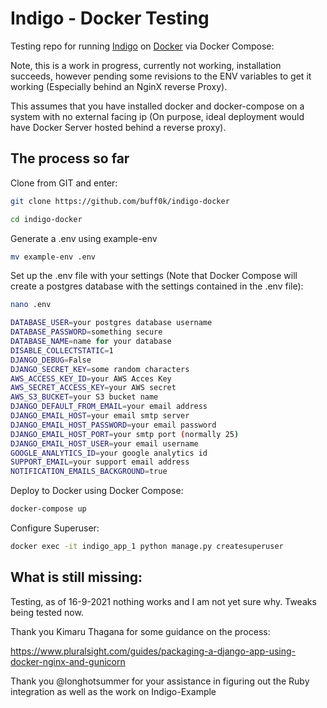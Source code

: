 # Indigo - Docker Testing

Testing repo for running [Indigo](https://github.com/laws-africa/indigo) on [Docker](https://docker.io) via Docker Compose:

Note, this is a work in progress, currently not working, installation succeeds, however pending some revisions to the ENV variables to get it working (Especially behind an NginX reverse Proxy).

This assumes that you have installed docker and docker-compose on a system with no external facing ip (On purpose, ideal deployment would have Docker Server hosted behind a reverse proxy).

## The process so far

Clone from GIT and enter:

```bash
git clone https://github.com/buff0k/indigo-docker
```

```bash
cd indigo-docker
```

Generate a .env using example-env

```bash
mv example-env .env
```

Set up the .env file with your settings (Note that Docker Compose will create a postgres database with the settings contained in the .env file):

```bash
nano .env
```

```bash
DATABASE_USER=your postgres database username
DATABASE_PASSWORD=something secure
DATABASE_NAME=name for your database
DISABLE_COLLECTSTATIC=1
DJANGO_DEBUG=False
DJANGO_SECRET_KEY=some random characters
AWS_ACCESS_KEY_ID=your AWS Acces Key
AWS_SECRET_ACCESS_KEY=your AWS secret
AWS_S3_BUCKET=your S3 bucket name
DJANGO_DEFAULT_FROM_EMAIL=your email address
DJANGO_EMAIL_HOST=your email smtp server
DJANGO_EMAIL_HOST_PASSWORD=your email password
DJANGO_EMAIL_HOST_PORT=your smtp port (normally 25)
DJANGO_EMAIL_HOST_USER=your email username
GOOGLE_ANALYTICS_ID=your google analytics id
SUPPORT_EMAIL=your support email address
NOTIFICATION_EMAILS_BACKGROUND=true
```

Deploy to Docker using Docker Compose:

```bash
docker-compose up
```

Configure Superuser:

```bash
docker exec -it indigo_app_1 python manage.py createsuperuser
```

## What is still missing:

Testing, as of 16-9-2021 nothing works and I am not yet sure why. Tweaks being tested now.

Thank you Kimaru Thagana for some guidance on the process:

https://www.pluralsight.com/guides/packaging-a-django-app-using-docker-nginx-and-gunicorn

Thank you @longhotsummer for your assistance in figuring out the Ruby integration as well as the work on Indigo-Example
